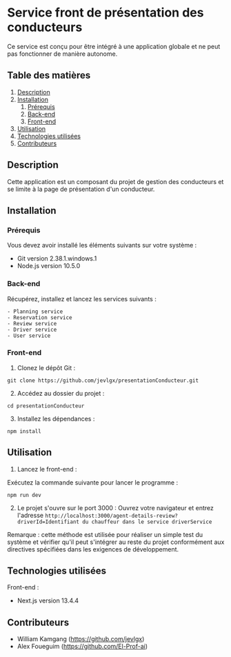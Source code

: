 # Service front de présentation des conducteurs

Ce service est conçu pour être intégré à une application globale et ne peut pas fonctionner de manière autonome.

## Table des matières
1. [Description](#description)
2. [Installation](#installation)
   1. [Prérequis](#prérequis)
   2. [Back-end](#back-end)
   3. [Front-end](#front-end)
3. [Utilisation](#utilisation)
4. [Technologies utilisées](#technologies-utilisées)
5. [Contributeurs](#contributeurs)

## Description
Cette application est un composant du projet de gestion des conducteurs et se limite à la page de présentation d'un conducteur.

## Installation

### Prérequis
Vous devez avoir installé les éléments suivants sur votre système :
- Git version 2.38.1.windows.1
- Node.js version 10.5.0

### Back-end
Récupérez, installez et lancez les services suivants :
```
- Planning service
- Reservation service
- Review service
- Driver service
- User service
```

### Front-end
1. Clonez le dépôt Git :
```
git clone https://github.com/jevlgx/presentationConducteur.git
```
2. Accédez au dossier du projet :
```
cd presentationConducteur
```
3. Installez les dépendances :
```
npm install
```

## Utilisation

1. Lancez le front-end :

Exécutez la commande suivante pour lancer le programme :
```
npm run dev
```

2. Le projet s'ouvre sur le port 3000 :
Ouvrez votre navigateur et entrez l'adresse
`http://localhost:3000/agent-details-review?driverId=Identifiant du chauffeur dans le service driverService`

Remarque : cette méthode est utilisée pour réaliser un simple test du système et vérifier qu'il peut s'intégrer au reste du projet conformément aux directives spécifiées dans les exigences de développement.

## Technologies utilisées
Front-end :
- Next.js version 13.4.4

## Contributeurs
- William Kamgang (https://github.com/jevlgx)
- Alex Foueguim (https://github.com/El-Prof-ai)

